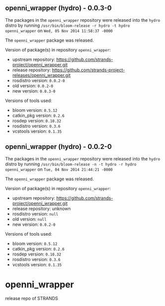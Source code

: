 ## openni_wrapper (hydro) - 0.0.3-0

The packages in the `openni_wrapper` repository were released into the `hydro` distro by running `/usr/bin/bloom-release -r hydro -t hydro openni_wrapper` on `Wed, 05 Nov 2014 11:58:37 -0000`

The `openni_wrapper` package was released.

Version of package(s) in repository `openni_wrapper`:
- upstream repository: https://github.com/strands-project/openni_wrapper.git
- release repository: https://github.com/strands-project-releases/openni_wrapper.git
- rosdistro version: `0.0.2-0`
- old version: `0.0.2-0`
- new version: `0.0.3-0`

Versions of tools used:
- bloom version: `0.5.12`
- catkin_pkg version: `0.2.6`
- rosdep version: `0.10.32`
- rosdistro version: `0.3.6`
- vcstools version: `0.1.35`


## openni_wrapper (hydro) - 0.0.2-0

The packages in the `openni_wrapper` repository were released into the `hydro` distro by running `/usr/bin/bloom-release -n -t hydro -r hydro openni_wrapper` on `Tue, 04 Nov 2014 21:44:21 -0000`

The `openni_wrapper` package was released.

Version of package(s) in repository `openni_wrapper`:
- upstream repository: https://github.com/strands-project/openni_wrapper.git
- release repository: unknown
- rosdistro version: `null`
- old version: `null`
- new version: `0.0.2-0`

Versions of tools used:
- bloom version: `0.5.12`
- catkin_pkg version: `0.2.6`
- rosdep version: `0.10.32`
- rosdistro version: `0.3.6`
- vcstools version: `0.1.35`


openni_wrapper
==============

release repo of STRANDS
